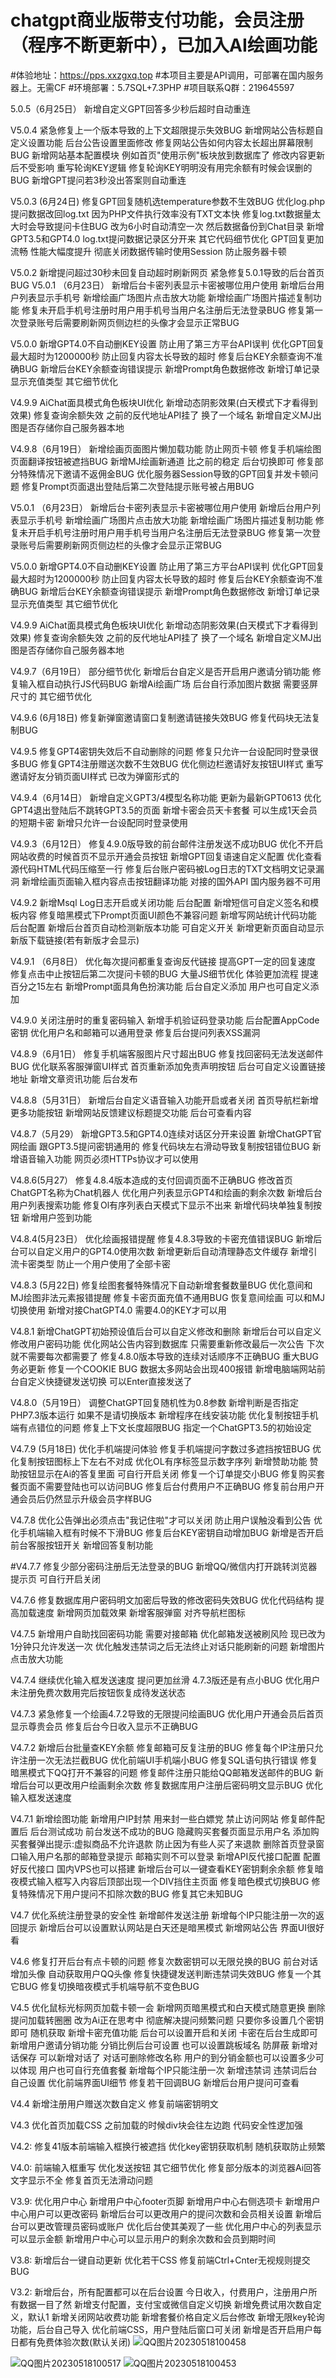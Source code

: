 # chatgpt商业版带支付功能，会员注册（程序不断更新中），已加入AI绘画功能
#体验地址：https://pps.xxzgxq.top
#本项目主要是API调用，可部署在国内服务器上。无需CF
#环境部署：5.7SQL+7.3PHP
#项目联系Q群：219645597

5.0.5（6月25日）
新增自定义GPT回答多少秒后超时自动重连

V5.0.4
紧急修复上一个版本导致的上下文超限提示失效BUG
新增网站公告标题自定义设置功能 后台公告设置里面修改
修复网站公告如何内容太长超出屏幕限制BUG
新增网站基本配置模块 例如首页"使用示例"板块放到数据库了 修改内容更新后不受影响
重写轮询KEY逻辑
修复轮询KEY明明没有用完余额有时候会误删的BUG
新增GPT提问若3秒没出答案则自动重连

V5.0.3 (6月24日)
修复GPT回复随机选temperature参数不生效BUG
优化log.php提问数据改回log.txt 因为PHP文件执行效率没有TXT文本快
修复log.txt数据量太大时会导致提问卡住BUG 改为6小时自动清空一次 然后数据备份到Chat目录
新增GPT3.5和GPT4.0 log.txt提问数据记录区分开来
其它代码细节优化 GPT回复更加流畅 性能大幅度提升
彻底关闭数据传输时使用Session 防止服务器卡顿

V5.0.2
新增提问超过30秒未回复自动超时刷新网页
紧急修复5.0.1导致的后台首页BUG
V5.0.1 （6月23日）
新增后台卡密列表显示卡密被哪位用户使用
新增后台用户列表显示手机号
新增绘画广场图片点击放大功能
新增绘画广场图片描述复制功能
修复未开启手机号注册时用户用手机号当用户名注册后无法登录BUG
修复第一次登录账号后需要刷新网页侧边栏的头像才会显示正常BUG

V5.0.0
新增GPT4.0不自动删KEY设置 防止用了第三方平台API误判
优化GPT回复最大超时为1200000秒 防止回复内容太长导致的超时
修复后台KEY余额查询不准确BUG
新增后台KEY余额查询错误提示
新增Prompt角色数据修改
新增订单记录显示充值类型
其它细节优化

V4.9.9
AiChat面具模式角色板块UI优化 新增动态阴影效果(白天模式下才看得到效果)
修复查询余额失效 之前的反代地址API挂了 换了一个域名
新增自定义MJ出图是否存储你自己服务器本地

V4.9.8（6月19日）
新增绘画页面图片懒加载功能 防止网页卡顿
修复手机端绘图页面翻译按钮被遮挡BUG
新增MJ绘画新通道 比之前的稳定 后台切换即可
修复部分特殊情况下邀请不返佣金BUG
优化服务器Session导致的GPT回复并发卡顿问题
修复Prompt页面退出登陆后第二次登陆提示账号被占用BUG

V5.0.1 （6月23日）
新增后台卡密列表显示卡密被哪位用户使用
新增后台用户列表显示手机号
新增绘画广场图片点击放大功能
新增绘画广场图片描述复制功能
修复未开启手机号注册时用户用手机号当用户名注册后无法登录BUG
修复第一次登录账号后需要刷新网页侧边栏的头像才会显示正常BUG

V5.0.0
新增GPT4.0不自动删KEY设置 防止用了第三方平台API误判
优化GPT回复最大超时为1200000秒 防止回复内容太长导致的超时
修复后台KEY余额查询不准确BUG
新增后台KEY余额查询错误提示
新增Prompt角色数据修改
新增订单记录显示充值类型
其它细节优化

V4.9.9
AiChat面具模式角色板块UI优化 新增动态阴影效果(白天模式下才看得到效果)
修复查询余额失效 之前的反代地址API挂了 换了一个域名
新增自定义MJ出图是否存储你自己服务器本地

V4.9.7（6月19日）
部分细节优化
新增后台自定义是否开启用户邀请分销功能
修复输入框自动执行JS代码BUG
新增Ai绘画广场 后台自行添加图片数据 需要竖屏尺寸的
其它细节优化

V4.9.6 (6月18日)
修复新弹窗邀请窗口复制邀请链接失效BUG
修复代码块无法复制BUG

V4.9.5
修复GPT4密钥失效后不自动删除的问题
修复只允许一台设配同时登录很多BUG
修复GPT4注册赠送次数不生效BUG
优化侧边栏邀请好友按钮UI样式
重写邀请好友分销页面UI样式 已改为弹窗形式的


V4.9.4（6月14日）
新增自定义GPT3/4模型名称功能 更新为最新GPT0613
优化GPT4退出登陆后不跳转GPT3.5的页面
新增卡密会员天卡套餐 可以生成1天会员的短期卡密
新增只允许一台设配同时登录使用

V4.9.3（6月12日）
修复4.9.0版导致的前台邮件注册发送不成功BUG
优化不开启网站收费的时候首页不显示开通会员按钮
新增GPT回复语速自定义配置
优化查看源代码HTML代码压缩至一行
修复后台账户密码被Log日志的TXT文档明文记录漏洞
新增绘画页面输入框内容点击按钮翻译功能 对接的国外API 国内服务器不可用

V4.9.2
新增Msql Log日志开启或关闭功能 后台配置
新增短信可自定义签名和模板内容
修复暗黑模式下Prompt页面UI颜色不兼容问题
新增写网站统计代码功能 后台配置
新增后台首页自动检测新版本功能 可自定义开关
新增更新页面自动显示新版下载链接(若有新版才会显示)

V4.9.1 （6月8日）
优化每次提问都重复查询反代链接 提高GPT一定的回复速度
修复点击中止按钮后第二次提问卡顿的BUG
大量JS细节优化 体验更加流程 提速百分之15左右
新增Prompt面具角色扮演功能 后台自定义添加 用户也可自定义添加

V4.9.0
关闭注册时的重复密码输入
新增手机验证码登录功能 后台配置AppCode密钥
优化用户名和邮箱可以通用登录
修复后台提问列表XSS漏洞

V4.8.9（6月1日）
修复手机端客服图片尺寸超出BUG
修复找回密码无法发送邮件BUG
优化联系客服弹窗UI样式
首页重新添加免责声明按钮 后台可自定义设置链接地址
新增文章资讯功能 后台发布

V4.8.8（5月31日）
新增后台自定义语音输入功能开启或者关闭
首页导航栏新增更多功能按钮
新增网站反馈建议标题提交功能 后台可查看内容

V4.8.7（5月29）
新增GPT3.5和GPT4.0连续对话区分开来设置
新增ChatGPT官网绘画 跟GPT3.5提问密钥通用的
修复代码块左右滑动导致复制按钮错位BUG
新增语音输入功能 网页必须HTTPs协议才可以使用

V4.8.6(5月27）
修复4.8.4版本造成的支付回调页面不正确BUG
修改首页ChatGPT名称为Chat机器人
优化用户列表显示GPT4和绘画的剩余次数
新增后台用户列表搜索功能
修复Ol有序列表白天模式下显示不出来
新增代码块单独复制按钮
新增用户签到功能

V4.8.4(5月23日）
优化绘画报错提醒
修复4.8.3导致的卡密充值错误BUG
新增后台可以自定义用户的GPT4.0使用次数
新增更新后自动清理静态文件缓存
新增引流卡密类型 防止一个用户使用了全部卡密

V4.8.3 (5月22日)
修复绘图套餐特殊情况下自动新增套餐数量BUG
优化意间和MJ绘图非法元素报错提醒
修复卡密页面充值不通用BUG
恢复意间绘画 可以和MJ切换使用
新增对接ChatGPT4.0 需要4.0的KEY才可以用

V4.8.1
新增ChatGPT初始预设值后台可以自定义修改和删除
新增后台可以自定义修改用户密码功能
优化网站公告内容到数据库 只需要重新修改最后一次公告 下次就不需要每次都需要了
修复4.8.0版本导致的连续对话顺序不正确BUG 重大BUG 务必更新
修复一个COOKIE BUG 数据太多网站会出现400报错
新增电脑端网站前台自定义快捷键发送切换 可以Enter直接发送了

V4.8.0（5月19日）
调整ChatGPT回复随机性为0.8参数
新增判断是否指定PHP7.3版本运行 如果不是请切换版本
新增程序在线安装功能
优化复制按钮手机端有点错位的问题
修复上下文长度超限BUG
指定一个ChatGPT3.5的初始设定

V4.7.9 (5月18日)
优化手机端提问体验
修复手机端提问字数过多遮挡按钮BUG
优化复制按钮图标上下左右不对成
优化OL有序标签显示数字序列
新增赞助功能 赞助按钮显示在Ai的答复里面 可自行开启关闭
修复一个订单提交小BUG
修复购买套餐页面不需要登陆也可以访问BUG
修复后台付费用户不正确BUG
修复前台用户开通会员后仍然显示升级会员字样BUG

V4.7.8
优化公告弹出必须点击"我记住啦"才可以关闭 防止用户误触没看到公告
优化手机端输入框有时候不下滑BUG
修复后台KEY密钥自动增加BUG
新增是否开启前台客服按钮开关
新增回答复制功能

#V4.7.7
修复少部分密码注册后无法登录的BUG
新增QQ/微信内打开跳转浏览器提示页 可自行开启关闭

V4.7.6
修复数据库用户密码明文加密后导致的修改密码失效BUG
优化代码结构 提高加载速度
新增网页加载效果
新增客服弹窗
对齐导航栏图标

V4.7.5
新增用户自助找回密码功能 需要对接邮箱
优化邮箱发送被刷风险 现已改为1分钟只允许发送一次
优化触发违禁词之后无法终止对话只能刷新的问题
新增图片点击放大功能

V4.7.4
继续优化输入框发送速度 提问更加丝滑 4.7.3版还是有点小BUG
优化用户未注册免费次数用完后按钮恢复成待发送状态

V4.7.3
紧急修复一个绘画4.7.2导致的无限提问绘画BUG
优化用户开通会员后首页显示尊贵会员
修复后台今日收入显示不正确BUG

V4.7.2
新增后台批量查KEY余额
修复邮箱可反复注册的BUG
修复每个IP注册只允许注册一次无法拦截BUG
优化前端UI手机端小BUG
修复SQL语句执行错误
修复暗黑模式下QQ打开不兼容的问题
修复邮件注册只能给QQ邮箱发送邮件的BUG
新增后台可以更改用户绘画剩余次数
修复数据库用户注册后密码明文显示BUG
优化输入框发送速度

V4.7.1
新增绘图功能
新增用户IP封禁 用来封一些白嫖党 禁止访问网站
修复邮件配置后 后台测试成功 前台发送不成功的BUG
隐藏购买套餐页面显示用户名
添加购买套餐弹出提示:虚拟商品不允许退款 防止因为有些人买了来退款
删除首页登录窗口输入用户名那的邮箱登录提示 邮箱实则不可以登录
新增API反代接口配置 配置好反代接口 国内VPS也可以搭建
新增后台可以一键查看KEY密钥剩余余额
修复暗夜模式输入框写入内容后顶部出现一个DIV挡住主页面
修复暗色模式切换BUG
修复特殊情况下用户提问不扣除次数的BUG
修复其它未知BUG

V4.7
优化系统注册登录的安全性
新增邮件发送注册
新增每个IP只能注册一次的返回提示
新增后台可以设置默认网站是白天还是暗黑模式
新增网站公告 界面UI很好看

V4.6
修复打开后台有点卡顿的问题
修复次数密钥可以无限兑换的BUG
前台对话增加头像 自动获取用户QQ头像
修复快捷键发送判断违禁词失效BUG
修复一个其它BUG
修复切换暗夜模式手机端导航不变色BUG

V4.5
优化鼠标光标网页加载卡顿一会
新增网页暗黑模式和白天模式随意更换
删除提问加载转圈圈 改为Ai正在思考中
彻底解决提问频繁问题 只要你多设置几个密钥即可 随机获取
新增卡密充值功能 后台可以设置开启和关闭 卡密在后台生成即可
新增用户邀请分销功能 分销比例后台可设置 也可以设置跳板域名 防屏蔽
新增对话保存 可以新增对话了 对话可删除修改名称
用户的到分销金额也可以设置多少可以体现 用户也可自行充值套餐
新增每个IP只能注册一次
新增违禁词 违禁词后台自己设置
优化前端界面UI细节
修复若干回调BUG
新增后台用户提问可查看

V4.4
新增注册用户赠送次数自定义
修复前端密钥明文

V4.3
优化首页加载CSS 之前加载的时候div块会往左边跑
代码安全性逻加强

V4.2:
修复41版本前端输入框换行被遮挡
优化key密钥获取机制 随机获取防止频繁

V4.0:
前端输入框重写
优化发送按钮
其它细节优化
修复部分版本的浏览器Ai回答文字显示不全
修复首页无法滑动问题

V3.9:
优化用户中心 新增用户中心footer页脚 新增用户中心右侧选项卡
新增用户中心用户可以更改密码
新增后台可以更改用户的提问次数和会员相关设置
新增后台可以更改管理员密码或账户
优化后台使其美观了一些
优化用户中心的列表显示 可以显示金额
新增用户中心可以显示用户的剩余次数和会员到期时间

V3.8:
新增后台一键自动更新
优化若干CSS
修复前端Ctrl+Cnter无视规则提交BUG

V3.2:
新增后台，所有配置都可以在后台设置
今日收入，付费用户，注册用户所有数据一目了然
新增支付配置，支付宝或微信自定义切换
新增免费试用次数自定义，默认1
新增关闭网站收费功能
新增套餐价格自定义后台修改
新增无限key轮询功能，后台自己导入
优化前端CSS，用户登陆后窗口可关闭
新增是否开启用户每日都有免费体验次数(默认关闭)
![QQ图片20230518100458](https://github.com/xt9058/chatgpt-shop/assets/117225908/990f4c63-5591-439d-bd39-5ba5fe3a2d2d)

![QQ图片20230518100517](https://github.com/xt9058/chatgpt-shop/assets/117225908/6c3c31b9-5ddf-40d1-af2e-f061425a6998)
![QQ图片20230518100453](https://github.com/xt9058/chatgpt-shop/assets/117225908/2f646ac3-472e-4394-8543-53a42f96f2a6)
